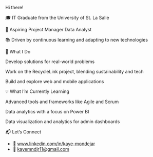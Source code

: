 Hi there!

🎓 IT Graduate from the University of St. La Salle

🚀 Aspiring Project Manager  Data Analyst

📚 Driven by continuous learning and adapting to new technologies




🌟 What I Do

Develop solutions for real-world problems

Work on the RecycleLink project, blending sustainability and tech

Build and explore web and mobile applications




💡 What I’m Currently Learning

Advanced tools and frameworks like Agile and Scrum

Data analytics with a focus on Power BI

Data visualization and analytics for admin dashboards


📬 Let’s Connect
- 💼 www.linkedin.com/in/kaye-mondejar
- 📧 kayemndjr11@gmail.com
